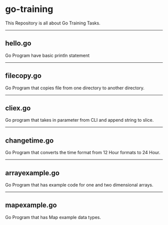 # go-training

This Repository is all about Go Training Tasks.

----------------------------------------------
hello.go
----------------------------------------------
Go Program have basic println statement

----------------------------------------------
filecopy.go
----------------------------------------------
Go Program that copies file from one directory
to another directory.

----------------------------------------------
cliex.go
----------------------------------------------
Go program that takes in parameter from CLI and
append string to slice.

----------------------------------------------
changetime.go
----------------------------------------------
Go Program that converts the time format from 
12 Hour formats to 24 Hour.

----------------------------------------------
arrayexample.go
----------------------------------------------
Go Program that has example code for one and two 
dimensional arrays.

----------------------------------------------
mapexample.go
----------------------------------------------
Go Program that has Map example data types.